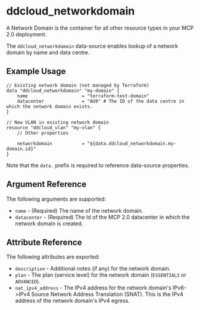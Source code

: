 # ddcloud\_networkdomain

A Network Domain is the container for all other resource types in your MCP 2.0 deployment.

The `ddcloud_networkdomain` data-source enables lookup of a network domain by name and data centre.

## Example Usage

```
// Existing network domain (not managed by Terraform)
data "ddcloud_networkdomain" "my-domain" {
    name                    = "terraform-test-domain"
    datacenter              = "AU9" # The ID of the data centre in which the network domain exists.
}

// New VLAN in existing network domain
resource "ddcloud_vlan" "my-vlan" {
	// Other properties

	networkdomain           = "${data.ddcloud_networkdomain.my-domain.id}"
}
```

Note that the `data.` prefix is required to reference data-source properties.

## Argument Reference

The following arguments are supported:

* `name` - (Required) The name of the network domain.
* `datacenter` - (Required) The Id of the MCP 2.0 datacenter in which the network domain is created.

## Attribute Reference

The following attributes are exported:

* `description` - Additional notes (if any) for the network domain.
* `plan` - The plan (service level) for the network domain (`ESSENTIALS` or `ADVANCED`).
* `nat_ipv4_address` - The IPv4 address for the network domain's IPv6->IPv4 Source Network Address Translation (SNAT). This is the IPv4 address of the network domain's IPv4 egress.

